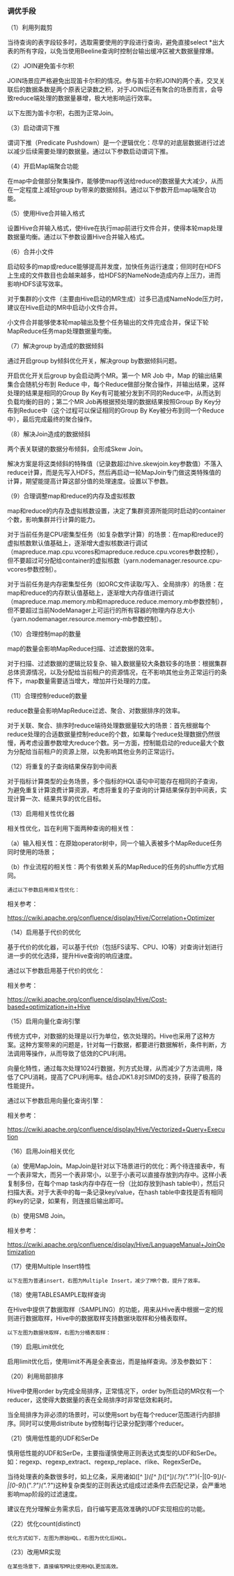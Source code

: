 ### 调优手段

（1）利用列裁剪

当待查询的表字段较多时，选取需要使用的字段进行查询，避免直接select *出大表的所有字段，以免当使用Beeline查询时控制台输出缓冲区被大数据量撑爆。

（2）JOIN避免笛卡尔积

JOIN场景应严格避免出现笛卡尔积的情况。参与笛卡尔积JOIN的两个表，交叉关联后的数据条数是两个原表记录数之积，对于JOIN后还有聚合的场景而言，会导致reduce端处理的数据量暴增，极大地影响运行效率。

以下左图为笛卡尔积，右图为正常Join。

（3）启动谓词下推

谓词下推（Predicate Pushdown）是一个逻辑优化：尽早的对底层数据进行过滤以减少后续需要处理的数据量。通过以下参数启动谓词下推。

（4）开启Map端聚合功能

在map中会做部分聚集操作，能够使map传送给reduce的数据量大大减少，从而在一定程度上减轻group by带来的数据倾斜。通过以下参数开启map端聚合功能。

（5）使用Hive合并输入格式

设置Hive合并输入格式，使Hive在执行map前进行文件合并，使得本轮map处理数据量均衡。通过以下参数设置Hive合并输入格式。

（6）合并小文件

启动较多的map或reduce能够提高并发度，加快任务运行速度；但同时在HDFS上生成的文件数目也会越来越多，给HDFS的NameNode造成内存上压力，进而影响HDFS读写效率。

对于集群的小文件（主要由Hive启动的MR生成）过多已造成NameNode压力时，建议在Hive启动的MR中启动小文件合并。

小文件合并能够使本轮map输出及整个任务输出的文件完成合并，保证下轮MapReduce任务map处理数据量均衡。

（7）解决group by造成的数据倾斜

通过开启group by倾斜优化开关，解决group by数据倾斜问题。

开启优化开关后group by会启动两个MR。第一个 MR Job 中，Map 的输出结果集合会随机分布到 Reduce 中，每个Reduce做部分聚合操作，并输出结果，这样处理的结果是相同的Group By Key有可能被分发到不同的Reduce中，从而达到负载均衡的目的；第二个MR Job再根据预处理的数据结果按照Group By Key分布到Reduce中（这个过程可以保证相同的Group By Key被分布到同一个Reduce中），最后完成最终的聚合操作。

（8）解决Join造成的数据倾斜

两个表关联键的数据分布倾斜，会形成Skew Join。

解决方案是将这类倾斜的特殊值（记录数超过hive.skewjoin.key参数值）不落入reduce计算，而是先写入HDFS，然后再启动一轮MapJoin专门做这类特殊值的计算，期望能提高计算这部分值的处理速度。设置以下参数。

（9）合理调整map和reduce的内存及虚拟核数

map和reduce的内存及虚拟核数设置，决定了集群资源所能同时启动的container个数，影响集群并行计算的能力。

对于当前任务是CPU密集型任务（如复杂数学计算）的场景：在map和reduce的虚拟核数默认值基础上，逐渐增大虚拟核数进行调试（mapreduce.map.cpu.vcores和mapreduce.reduce.cpu.vcores参数控制），但不要超过可分配给container的虚拟核数（yarn.nodemanager.resource.cpu-vcores参数控制）。

对于当前任务是内存密集型任务（如ORC文件读取/写入、全局排序）的场景：在map和reduce的内存默认值基础上，逐渐增大内存值进行调试（mapreduce.map.memory.mb和mapreduce.reduce.memory.mb参数控制），但不要超过当前NodeManager上可运行的所有容器的物理内存总大小（yarn.nodemanager.resource.memory-mb参数控制）。

（10）合理控制map的数量

map的数量会影响MapReduce扫描、过滤数据的效率。

对于扫描、过滤数据的逻辑比较复杂、输入数据量较大条数较多的场景：根据集群总体资源情况，以及分配给当前租户的资源情况，在不影响其他业务正常运行的条件下，map数量需要适当增大，增加并行处理的力度。

（11）合理控制reduce的数量

reduce数量会影响MapReduce过滤、聚合、对数据排序的效率。

对于关联、聚合、排序时reduce端待处理数据量较大的场景：首先根据每个reduce处理的合适数据量控制reduce的个数，如果每个reduce处理数据仍然很慢，再考虑设置参数增大reduce个数。另一方面，控制能启动的reduce最大个数为分配给当前租户的资源上限，以免影响其他业务的正常运行。

（12）将重复的子查询结果保存到中间表

对于指标计算类型的业务场景，多个指标的HQL语句中可能存在相同的子查询，为避免重复计算浪费计算资源，考虑将重复的子查询的计算结果保存到中间表，实现计算一次、结果共享的优化目标。

（13）启用相关性优化器

相关性优化，旨在利用下面两种查询的相关性：

（a）输入相关性：在原始operator树中，同一个输入表被多个MapReduce任务同时使用的场景；

（b）作业流程的相关性：两个有依赖关系的MapReduce的任务的shuffle方式相同。

    通过以下参数启用相关性优化：

相关参考：

https://cwiki.apache.org/confluence/display/Hive/Correlation+Optimizer

（14）启用基于代价的优化

基于代价的优化器，可以基于代价（包括FS读写、CPU、IO等）对查询计划进行进一步的优化选择，提升Hive查询的响应速度。

通过以下参数启用基于代价的优化：

相关参考：

https://cwiki.apache.org/confluence/display/Hive/Cost-based+optimization+in+Hive

（15）启用向量化查询引擎

传统方式中，对数据的处理是以行为单位，依次处理的。Hive也采用了这种方案。这种方案带来的问题是，针对每一行数据，都要进行数据解析，条件判断，方法调用等操作，从而导致了低效的CPU利用。

向量化特性，通过每次处理1024行数据，列方式处理，从而减少了方法调用，降低了CPU消耗，提高了CPU利用率。结合JDK1.8对SIMD的支持，获得了极高的性能提升。

通过以下参数启用向量化查询引擎：

相关参考：

https://cwiki.apache.org/confluence/display/Hive/Vectorized+Query+Execution

（16）启用Join相关优化

（a）使用MapJoin。MapJoin是针对以下场景进行的优化：两个待连接表中，有一个表非常大，而另一个表非常小，以至于小表可以直接存放到内存中。这样小表复制多份，在每个map task内存中存在一份（比如存放到hash table中），然后只扫描大表。对于大表中的每一条记录key/value，在hash table中查找是否有相同的key的记录，如果有，则连接后输出即可。

（b）使用SMB  Join。

相关参考：

https://cwiki.apache.org/confluence/display/Hive/LanguageManual+JoinOptimization

（17）使用Multiple Insert特性

    以下左图为普通insert，右图为Multiple Insert，减少了MR个数，提升了效率。

（18）使用TABLESAMPLE取样查询

在Hive中提供了数据取样（SAMPLING）的功能，用来从Hive表中根据一定的规则进行数据取样，Hive中的数据取样支持数据块取样和分桶表取样。

    以下左图为数据块取样，右图为分桶表取样：

（19）启用Limit优化

启用limit优化后，使用limit不再是全表查出，而是抽样查询。涉及参数如下：

（20）利用局部排序

Hive中使用order by完成全局排序，正常情况下，order by所启动的MR仅有一个reducer，这使得大数据量的表在全局排序时非常低效和耗时。

当全局排序为非必须的场景时，可以使用sort by在每个reducer范围进行内部排序。同时可以使用distribute by控制每行记录分配到哪个reducer。

（21）慎用低性能的UDF和SerDe

慎用低性能的UDF和SerDe，主要指谨慎使用正则表达式类型的UDF和SerDe。如：regexp、regexp_extract、regexp_replace、rlike、RegexSerDe。

当待处理表的条数很多时，如上亿条，采用诸如([^ ]*)([^ ]*)([^]*)(.?)(\".*?\")(-|[0-9]*)(-|[0-9]*)(\".*?\")(\".*?\")这种复杂类型的正则表达式组成过滤条件去匹配记录，会严重地影响map阶段的过滤速度。

建议在充分理解业务需求后，自行编写更高效准确的UDF实现相应的功能。

（22）优化count(distinct)

    优化方式如下，左图为原始HQL，右图为优化后HQL。

（23）改用MR实现

    在某些场景下，直接编写MR比使用HQL更加高效。